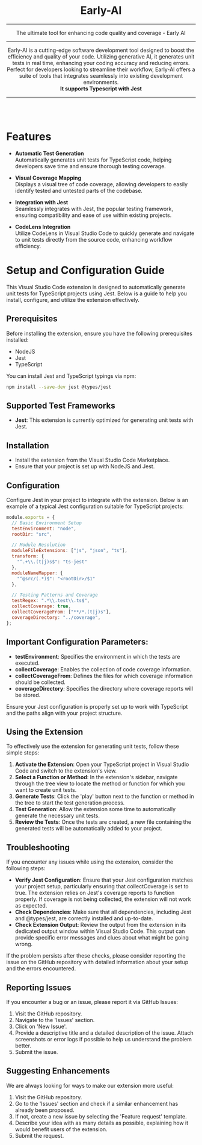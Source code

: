 <div align="center">

# Early-AI

---

The ultimate tool for enhancing code quality and coverage - Early AI

---

Early-AI is a cutting-edge software development tool designed to boost the efficiency and quality of your code. Utilizing generative AI, it generates unit tests in real time, enhancing your coding accuracy and reducing errors. Perfect for developers looking to streamline their workflow, Early-AI offers a suite of tools that integrates seamlessly into existing development environments.
<br>
<strong>It supports Typescript with Jest</strong>

</div>

---

<br></br>

# Features

* <strong>Automatic Test Generation</strong>
  <br> Automatically generates unit tests for TypeScript code, helping developers save time and ensure thorough testing coverage.

* <strong>Visual Coverage Mapping</strong>
  <br> Displays a visual tree of code coverage, allowing developers to easily identify tested and untested parts of the codebase.
* <strong>Integration with Jest</strong>
  <br> Seamlessly integrates with Jest, the popular testing framework, ensuring compatibility and ease of use within existing projects. <br>
* <strong>CodeLens Integration</strong>
  <br> Utilize CodeLens in Visual Studio Code to quickly generate and navigate to unit tests directly from the source code, enhancing workflow efficiency.

# Setup and Configuration Guide

This Visual Studio Code extension is designed to automatically generate unit tests for TypeScript projects using Jest. Below is a guide to help you install, configure, and utilize the extension effectively.

## Prerequisites
Before installing the extension, ensure you have the following prerequisites installed:
- NodeJS
- Jest
- TypeScript

You can install Jest and TypeScript typings via npm:

```bash
npm install --save-dev jest @types/jest
```

## Supported Test Frameworks
- **Jest**: This extension is currently optimized for generating unit tests with Jest.

## Installation
- Install the extension from the Visual Studio Code Marketplace.
- Ensure that your project is set up with NodeJS and Jest.

## Configuration
Configure Jest in your project to integrate with the extension. Below is an example of a typical Jest configuration suitable for TypeScript projects:

```javascript
module.exports = {
  // Basic Environment Setup
  testEnvironment: "node",
  rootDir: "src",

  // Module Resolution
  moduleFileExtensions: ["js", "json", "ts"],
  transform: {
    "^.+\\.(t|j)s$": "ts-jest"
  },
  moduleNameMapper: {
    "^@src/(.*)$": "<rootDir>/$1"
  },

  // Testing Patterns and Coverage
  testRegex: ".*\\.test\\.ts$",
  collectCoverage: true,
  collectCoverageFrom: ["**/*.(t|j)s"],
  coverageDirectory: "../coverage",
};
```

## Important Configuration Parameters:
- <strong>testEnvironment</strong>: Specifies the environment in which the tests are executed.
- <strong>collectCoverage</strong>: Enables the collection of code coverage information.
- <strong>collectCoverageFrom</strong>: Defines the files for which coverage information should be collected.
- <strong>coverageDirectory</strong>: Specifies the directory where coverage reports will be stored.

Ensure your Jest configuration is properly set up to work with TypeScript and the paths align with your project structure.

## Using the Extension
To effectively use the extension for generating unit tests, follow these simple steps:

1. **Activate the Extension**: Open your TypeScript project in Visual Studio Code and switch to the extension's view.
2. **Select a Function or Method**: In the extension's sidebar, navigate through the tree view to locate the method or function for which you want to create unit tests.
3. **Generate Tests**: Click the 'play' button next to the function or method in the tree to start the test generation process.
4. **Test Generation**: Allow the extension some time to automatically generate the necessary unit tests.
5. **Review the Tests**: Once the tests are created, a new file containing the generated tests will be automatically added to your project.

## Troubleshooting
If you encounter any issues while using the extension, consider the following steps:

- <strong>Verify Jest Configuration</strong>: Ensure that your Jest configuration matches your project setup, particularly ensuring that collectCoverage is set to true. The extension relies on Jest's coverage reports to function properly. If coverage is not being collected, the extension will not work as expected.
- <strong>Check Dependencies</strong>: Make sure that all dependencies, including Jest and @types/jest, are correctly installed and up-to-date.
- <strong>Check Extension Output</strong>: Review the output from the extension in its dedicated output window within Visual Studio Code. This output can provide specific error messages and clues about what might be going wrong.

If the problem persists after these checks, please consider reporting the issue on the GitHub repository with detailed information about your setup and the errors encountered.

## Reporting Issues
If you encounter a bug or an issue, please report it via GitHub Issues:

1. Visit the GitHub repository.
2. Navigate to the 'Issues' section.
3. Click on 'New Issue'.
4. Provide a descriptive title and a detailed description of the issue. Attach screenshots or error logs if possible to help us understand the problem better.
5. Submit the issue.

## Suggesting Enhancements
We are always looking for ways to make our extension more useful:

1. Visit the GitHub repository.
2. Go to the 'Issues' section and check if a similar enhancement has already been proposed.
3. If not, create a new issue by selecting the 'Feature request' template.
4. Describe your idea with as many details as possible, explaining how it would benefit users of the extension.
5. Submit the request.
